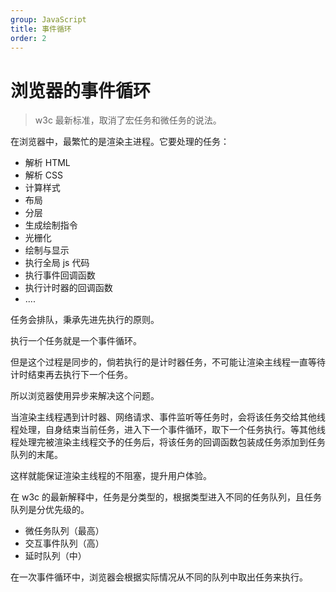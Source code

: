 ```yaml
---
group: JavaScript
title: 事件循环
order: 2
---
```


# 浏览器的事件循环

> w3c 最新标准，取消了宏任务和微任务的说法。

在浏览器中，最繁忙的是渲染主进程。它要处理的任务：

- 解析 HTML
- 解析 CSS
- 计算样式
- 布局
- 分层
- 生成绘制指令
- 光栅化
- 绘制与显示
- 执行全局 js 代码
- 执行事件回调函数
- 执行计时器的回调函数
- ....

任务会排队，秉承先进先执行的原则。

执行一个任务就是一个事件循环。

但是这个过程是同步的，倘若执行的是计时器任务，不可能让渲染主线程一直等待计时结束再去执行下一个任务。

所以浏览器使用异步来解决这个问题。

当渲染主线程遇到计时器、网络请求、事件监听等任务时，会将该任务交给其他线程处理，自身结束当前任务，进入下一个事件循环，取下一个任务执行。等其他线程处理完被渲染主线程交予的任务后，将该任务的回调函数包装成任务添加到任务队列的末尾。

这样就能保证渲染主线程的不阻塞，提升用户体验。

在 w3c 的最新解释中，任务是分类型的，根据类型进入不同的任务队列，且任务队列是分优先级的。

- 微任务队列（最高）
- 交互事件队列（高）
- 延时队列（中）

在一次事件循环中，浏览器会根据实际情况从不同的队列中取出任务来执行。
